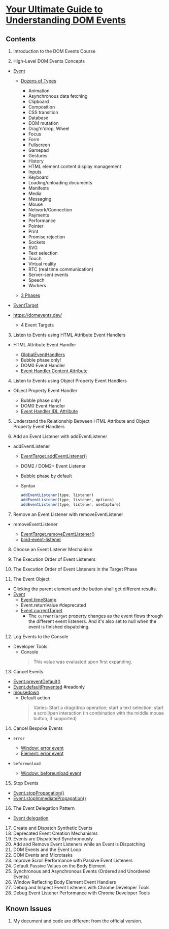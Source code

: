 # [Your Ultimate Guide to Understanding DOM Events](https://egghead.io/courses/your-ultimate-guide-to-understanding-dom-events-6c0c0d23)

## Contents

1. Introduction to the DOM Events Course

2. High-Level DOM Events Concepts

- [Event](https://developer.mozilla.org/en-US/docs/Web/API/Event)

  - [Dozens of Types](https://developer.mozilla.org/en-US/docs/Web/Events)

    - Animation
    - Asynchronous data fetching
    - Clipboard
    - Composition
    - CSS transition
    - Database
    - DOM mutation
    - Drag'n'drop, Wheel
    - Focus
    - Form
    - Fullscreen
    - Gamepad
    - Gestures
    - History
    - HTML element content display management
    - Inputs
    - Keyboard
    - Loading/unloading documents
    - Manifests
    - Media
    - Messaging
    - Mouse
    - Network/Connection
    - Payments
    - Performance
    - Pointer
    - Print
    - Promise rejection
    - Sockets
    - SVG
    - Text selection
    - Touch
    - Virtual reality
    - RTC (real time communication)
    - Server-sent events
    - Speech
    - Workers

  - [3 Phases](https://developer.mozilla.org/en-US/docs/Web/API/Event/eventPhase)

- [EventTarget](https://developer.mozilla.org/en-US/docs/Web/API/EventTarget)

- https://domevents.dev/

  - 4 Event Targets

3. Listen to Events using HTML Attribute Event Handlers

- HTML Attribute Event Handler

  - [GlobalEventHandlers](https://developer.mozilla.org/en-US/docs/Web/API/GlobalEventHandlers)
  - Bubble phase only!
  - DOM0 Event Handler
  - [Event Handler Content Attribute](https://html.spec.whatwg.org/multipage/webappapis.html#event-handler-content-attributes)

4. Listen to Events using Object Property Event Handlers

- Object Property Event Handler

  - Bubble phase only!
  - DOM0 Event Handler
  - [Event Handler IDL Attribute](https://html.spec.whatwg.org/multipage/webappapis.html#event-handler-idl-attributes)

5. Understand the Relationship Between HTML Attribute and Object Property Event Handlers

6. Add an Event Listener with addEventListener

- addEventListener

  - [EventTarget.addEventListener()](https://developer.mozilla.org/en-US/docs/Web/API/EventTarget/addEventListener)
  - DOM2 / DOM2+ Event Listener
  - Bubble phase by default
  - Syntax

    ```js
    addEventListener(type, listener)
    addEventListener(type, listener, options)
    addEventListener(type, listener, useCapture)
    ```

7. Remove an Event Listener with removeEventListener

- removeEventListener

  - [EventTarget.removeEventListener()](https://developer.mozilla.org/en-US/docs/Web/API/EventTarget/removeEventListener)
  - [bind-event-listener](https://github.com/alexreardon/bind-event-listener)

8. Choose an Event Listener Mechanism

9. The Execution Order of Event Listeners

10. The Execution Order of Event Listeners in the Target Phase

11. The Event Object

- Clicking the parent element and the button shall get different results.
- [Event](https://developer.mozilla.org/en-US/docs/Web/API/Event)
  - [Event.timeStamp](https://developer.mozilla.org/en-US/docs/Web/API/Event/timeStamp)
  - Event.returnValue #deprecated
  - [Event.currentTarget](https://developer.mozilla.org/en-US/docs/Web/API/Event/currentTarget)
    - The `currentTarget` property changes as the event flows through the different event listeners. And it's also set to null when the event is finished dispatching.

12. Log Events to the Console

- Developer Tools
  - Console
    > This value was evaluated upon first expanding.

13. Cancel Events

- [Event.preventDefault()](https://developer.mozilla.org/en-US/docs/Web/API/Event/preventDefault)
- [Event.defaultPrevented](https://developer.mozilla.org/en-US/docs/Web/API/Event/defaultPrevented) #readonly
- [mousedown](https://w3c.github.io/uievents/#event-type-mousedown)
  - Default action
    > Varies: Start a drag/drop operation; start a text selection; start a scroll/pan interaction (in combination with the middle mouse button, if supported)

14. Cancel Bespoke Events

- `error`

  - [Window: error event](https://developer.mozilla.org/en-US/docs/Web/API/Window/error_event)
  - [Element: error event](https://developer.mozilla.org/en-US/docs/Web/API/Element/error_event)

- `beforeunload`
  - [Window: beforeunload event](https://developer.mozilla.org/en-US/docs/Web/API/Window/beforeunload_event)

15. Stop Events

- [Event.stopPropagation()](https://developer.mozilla.org/en-US/docs/Web/API/Event/stopPropagation)
- [Event.stopImmediatePropagation()](https://developer.mozilla.org/en-US/docs/Web/API/Event/stopImmediatePropagation)

16. The Event Delegation Pattern

- [Event delegation](https://developer.mozilla.org/en-US/docs/Learn/JavaScript/Building_blocks/Events#event_delegation)

17. Create and Dispatch Synthetic Events
18. Deprecated Event Creation Mechanisms
19. Events are Dispatched Synchronously
20. Add and Remove Event Listeners while an Event is Dispatching
21. DOM Events and the Event Loop
22. DOM Events and Microtasks
23. Improve Scroll Performance with Passive Event Listeners
24. Default Passive Values on the Body Element
25. Synchronous and Asynchronous Events (Ordered and Unordered Events)
26. Window Reflecting Body Element Event Handlers
27. Debug and Inspect Event Listeners with Chrome Developer Tools
28. Debug Event Listener Performance with Chrome Developer Tools

## Known Issues

1. My document and code are different from the official version.
